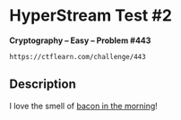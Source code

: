 # HyperStream Test #2

**Cryptography – Easy – Problem #443**

`https://ctflearn.com/challenge/443`


## Description

I love the smell of [bacon in the morning](./extra/message.txt)!
